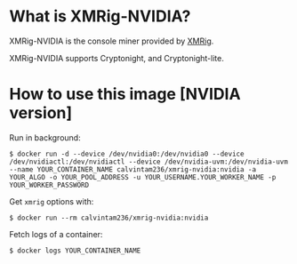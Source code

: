 # What is XMRig-NVIDIA?

XMRig-NVIDIA is the console miner provided by [XMRig](https://github.com/xmrig/xmrig-nvidia).

XMRig-NVIDIA supports Cryptonight, and Cryptonight-lite.

# How to use this image [NVIDIA version]

Run in background:

```console
$ docker run -d --device /dev/nvidia0:/dev/nvidia0 --device /dev/nvidiactl:/dev/nvidiactl --device /dev/nvidia-uvm:/dev/nvidia-uvm --name YOUR_CONTAINER_NAME calvintam236/xmrig-nvidia:nvidia -a YOUR_ALGO -o YOUR_POOL_ADDRESS -u YOUR_USERNAME.YOUR_WORKER_NAME -p YOUR_WORKER_PASSWORD
```

Get `xmrig` options with:

```console
$ docker run --rm calvintam236/xmrig-nvidia:nvidia
```

Fetch logs of a container:

```console
$ docker logs YOUR_CONTAINER_NAME
```
